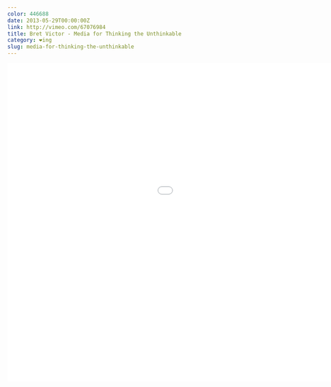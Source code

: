 ```yaml
---
color: 446688
date: 2013-05-29T00:00:00Z
link: http://vimeo.com/67076984
title: Bret Victor - Media for Thinking the Unthinkable
category: ❤ing
slug: media-for-thinking-the-unthinkable
---
```


<div class="embed video vimeo">
    <style type="text/css" scoped>
        .embed:after {
            padding-top: 56.25% !important;
        }
    </style>
    <iframe src="//player.vimeo.com/video/67076984?byline=0&amp;color=446688" width="1280" height="720" frameborder="0" title="Media for Thinking the Unthinkable" webkitallowfullscreen mozallowfullscreen allowfullscreen></iframe>
</div>
